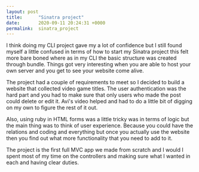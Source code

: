 ```yaml
---
layout: post
title:      "Sinatra project"
date:       2020-09-11 20:24:31 +0000
permalink:  sinatra_project
---
```


I think doing my CLI project gave my a lot of confidence but I still found myself a little confused in terms of how to start my Sinatra project this felt more bare boned where as in my CLI the basic structure was created through bundle. 
Things got very interesting when you are able to host your own server and you get to see your website come alive. 

The project had a couple of requirements to meet so I decided to build a website that collected video game titles. The user authentication was the hard part and you had to make sure that only users who made the post could delete or edit it. Avi's video helped and had to do a little bit of digging on my own to figure the rest of it out. 

Also, using ruby in HTML forms was a little tricky was in terms of logic but the main thing was to think of user experience. Because you could have the relations and coding and everything but once you actually use the website then you find out what more functionality that you need to add to it. 

The project is the first full MVC app we made from scratch and I would I spent most of my time on the controllers and making sure what I wanted in each and having clear duties. 
